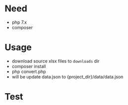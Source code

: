 # Need

- php 7.x
- composer

# Usage

- download source xlsx files to `downloads` dir
- composer install
- php convert.php
- will be update data.json to {project_dir}/data/data.json

# Test